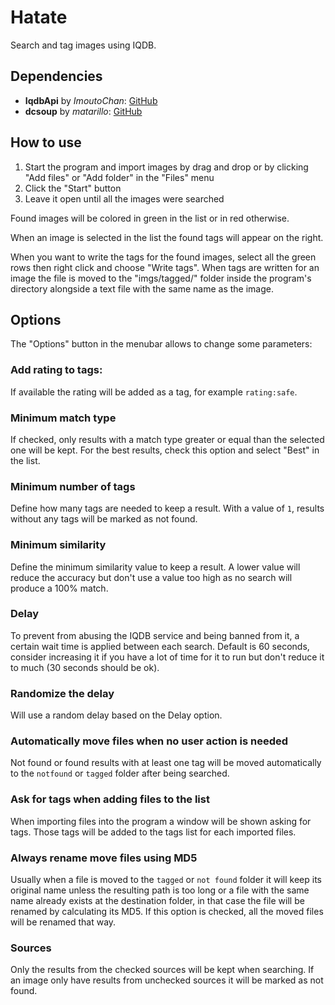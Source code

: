# Hatate
Search and tag images using IQDB.

## Dependencies
* **IqdbApi** by _ImoutoChan_:
[GitHub](https://github.com/ImoutoChan/IqdbApi)
* **dcsoup** by _matarillo_:
[GitHub](https://github.com/matarillo/dcsoup)

## How to use

1. Start the program and import images by drag and drop or by clicking "Add files" or "Add folder" in the "Files" menu
2. Click the "Start" button
3. Leave it open until all the images were searched

Found images will be colored in green in the list or in red otherwise.

When an image is selected in the list the found tags will appear on the right.

When you want to write the tags for the found images, select all the green rows then right click and choose "Write tags".
When tags are written for an image the file is moved to the "imgs/tagged/" folder inside the program's directory alongside a text file with the same name as the image.

## Options

The "Options" button in the menubar allows to change some parameters:

### Add rating to tags:

If available the rating will be added as a tag, for example `rating:safe`.

### Minimum match type

If checked, only results with a match type greater or equal than the selected one will be kept.
For the best results, check this option and select "Best" in the list.

### Minimum number of tags

Define how many tags are needed to keep a result. With a value of `1`, results without any tags will be marked as not found.

### Minimum similarity

Define the minimum similarity value to keep a result. A lower value will reduce the accuracy but don't use a value too high as no search will produce a 100% match.

### Delay

To prevent from abusing the IQDB service and being banned from it, a certain wait time is applied between each search.
Default is 60 seconds, consider increasing it if you have a lot of time for it to run but don't reduce it to much (30 seconds should be ok).

### Randomize the delay

Will use a random delay based on the Delay option.

### Automatically move files when no user action is needed

Not found or found results with at least one tag will be moved automatically to the `notfound` or `tagged` folder after being searched.

### Ask for tags when adding files to the list

When importing files into the program a window will be shown asking for tags.
Those tags will be added to the tags list for each imported files.

### Always rename move files using MD5

Usually when a file is moved to the `tagged` or `not found` folder it will keep its original name unless the resulting path is too long or a file with the same name already exists at the destination folder, in that case the file will be renamed by calculating its MD5.
If this option is checked, all the moved files will be renamed that way.

### Sources

Only the results from the checked sources will be kept when searching.
If an image only have results from unchecked sources it will be marked as not found.
